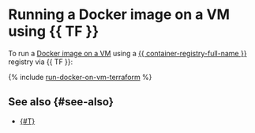 # Running a Docker image on a VM using {{ TF }}

To run a [Docker image on a VM](index.md) using a [{{ container-registry-full-name }}](../../../container-registry/) registry via {{ TF }}:

{% include [run-docker-on-vm-terraform](../../../_tutorials/infrastructure/run-docker-on-vm-terraform.md) %}

## See also {#see-also}

* [{#T}](console.md)